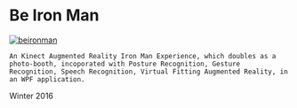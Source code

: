# Be Iron Man

[![beironman](http://img.youtube.com/vi/3ay6Z_jMPGQ/0.jpg)](http://www.youtube.com/watch?v=3ay6Z_jMPGQ "Demo on YouTube")

```
An Kinect Augmented Reality Iron Man Experience, which doubles as a photo-booth, incoporated with Posture Recognition, Gesture Recognition, Speech Recognition, Virtual Fitting Augmented Reality, in an WPF application.
```

Winter 2016